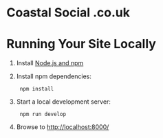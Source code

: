 # Coastal Social .co.uk

# Running Your Site Locally

1. Install [Node.js and npm](https://nodejs.org/en/)

1. Install npm dependencies:

        npm install

1. Start a local development server:

        npm run develop

1. Browse to [http://localhost:8000/](http://localhost:8000/)
